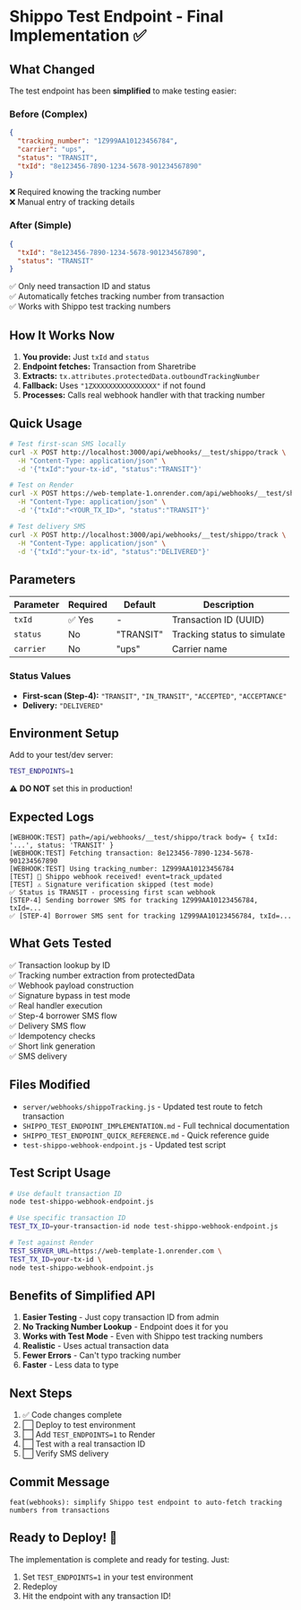# Shippo Test Endpoint - Final Implementation ✅

## What Changed

The test endpoint has been **simplified** to make testing easier:

### Before (Complex)
```json
{
  "tracking_number": "1Z999AA10123456784",
  "carrier": "ups",
  "status": "TRANSIT",
  "txId": "8e123456-7890-1234-5678-901234567890"
}
```
❌ Required knowing the tracking number  
❌ Manual entry of tracking details

### After (Simple)
```json
{
  "txId": "8e123456-7890-1234-5678-901234567890",
  "status": "TRANSIT"
}
```
✅ Only need transaction ID and status  
✅ Automatically fetches tracking number from transaction  
✅ Works with Shippo test tracking numbers

## How It Works Now

1. **You provide:** Just `txId` and `status`
2. **Endpoint fetches:** Transaction from Sharetribe
3. **Extracts:** `tx.attributes.protectedData.outboundTrackingNumber`
4. **Fallback:** Uses `"1ZXXXXXXXXXXXXXXXX"` if not found
5. **Processes:** Calls real webhook handler with that tracking number

## Quick Usage

```bash
# Test first-scan SMS locally
curl -X POST http://localhost:3000/api/webhooks/__test/shippo/track \
  -H "Content-Type: application/json" \
  -d '{"txId":"your-tx-id", "status":"TRANSIT"}'

# Test on Render
curl -X POST https://web-template-1.onrender.com/api/webhooks/__test/shippo/track \
  -H "Content-Type: application/json" \
  -d '{"txId":"<YOUR_TX_ID>", "status":"TRANSIT"}'

# Test delivery SMS
curl -X POST http://localhost:3000/api/webhooks/__test/shippo/track \
  -H "Content-Type: application/json" \
  -d '{"txId":"your-tx-id", "status":"DELIVERED"}'
```

## Parameters

| Parameter | Required | Default | Description |
|-----------|----------|---------|-------------|
| `txId` | ✅ Yes | - | Transaction ID (UUID) |
| `status` | No | "TRANSIT" | Tracking status to simulate |
| `carrier` | No | "ups" | Carrier name |

### Status Values
- **First-scan (Step-4):** `"TRANSIT"`, `"IN_TRANSIT"`, `"ACCEPTED"`, `"ACCEPTANCE"`
- **Delivery:** `"DELIVERED"`

## Environment Setup

Add to your test/dev server:
```bash
TEST_ENDPOINTS=1
```

⚠️ **DO NOT** set this in production!

## Expected Logs

```
[WEBHOOK:TEST] path=/api/webhooks/__test/shippo/track body= { txId: '...', status: 'TRANSIT' }
[WEBHOOK:TEST] Fetching transaction: 8e123456-7890-1234-5678-901234567890
[WEBHOOK:TEST] Using tracking_number: 1Z999AA10123456784
[TEST] 🚀 Shippo webhook received! event=track_updated
[TEST] ⚠️ Signature verification skipped (test mode)
✅ Status is TRANSIT - processing first scan webhook
[STEP-4] Sending borrower SMS for tracking 1Z999AA10123456784, txId=...
✅ [STEP-4] Borrower SMS sent for tracking 1Z999AA10123456784, txId=...
```

## What Gets Tested

✅ Transaction lookup by ID  
✅ Tracking number extraction from protectedData  
✅ Webhook payload construction  
✅ Signature bypass in test mode  
✅ Real handler execution  
✅ Step-4 borrower SMS flow  
✅ Delivery SMS flow  
✅ Idempotency checks  
✅ Short link generation  
✅ SMS delivery

## Files Modified

- `server/webhooks/shippoTracking.js` - Updated test route to fetch transaction
- `SHIPPO_TEST_ENDPOINT_IMPLEMENTATION.md` - Full technical documentation
- `SHIPPO_TEST_ENDPOINT_QUICK_REFERENCE.md` - Quick reference guide
- `test-shippo-webhook-endpoint.js` - Updated test script

## Test Script Usage

```bash
# Use default transaction ID
node test-shippo-webhook-endpoint.js

# Use specific transaction ID
TEST_TX_ID=your-transaction-id node test-shippo-webhook-endpoint.js

# Test against Render
TEST_SERVER_URL=https://web-template-1.onrender.com \
TEST_TX_ID=your-tx-id \
node test-shippo-webhook-endpoint.js
```

## Benefits of Simplified API

1. **Easier Testing** - Just copy transaction ID from admin
2. **No Tracking Number Lookup** - Endpoint does it for you
3. **Works with Test Mode** - Even with Shippo test tracking numbers
4. **Realistic** - Uses actual transaction data
5. **Fewer Errors** - Can't typo tracking number
6. **Faster** - Less data to type

## Next Steps

1. ✅ Code changes complete
2. ⬜ Deploy to test environment
3. ⬜ Add `TEST_ENDPOINTS=1` to Render
4. ⬜ Test with a real transaction ID
5. ⬜ Verify SMS delivery

## Commit Message

```
feat(webhooks): simplify Shippo test endpoint to auto-fetch tracking numbers from transactions
```

## Ready to Deploy! 🚀

The implementation is complete and ready for testing. Just:
1. Set `TEST_ENDPOINTS=1` in your test environment
2. Redeploy
3. Hit the endpoint with any transaction ID!

